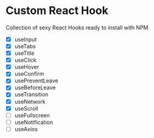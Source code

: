 # Custom React Hook

Collection of sexy React Hooks ready to install with NPM

- [x] useInput
- [x] useTabs
- [x] useTitle
- [x] useClick
- [x] useHover
- [x] useConfirm
- [x] usePreventLeave
- [x] useBeforeLeave
- [x] useTransition
- [x] useNetwork
- [x] useScroll
- [ ] useFullscreen
- [ ] useNotification
- [ ] useAxios